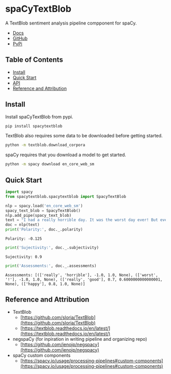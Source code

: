 # spaCyTextBlob

A TextBlob sentiment analysis pipeline compponent for spaCy.

- [Docs](https://spacytextblob.netlify.app/)
- [GitHub](https://github.com/SamEdwardes/spaCyTextBlob)
- [PyPi](https://pypi.org/project/spacytextblob/)

## Table of Contents

- [Install](#install)
- [Quick Start](#quick-start)
- [API](#api)
- [Reference and Attribution](#reference-and-attribution)

## Install

Install spaCyTextBlob from pypi.

```bash
pip install spacytextblob
```

TextBlob also requires some data to be downloaded before getting started.

```bash
python -m textblob.download_corpora
```

spaCy requires that you download a model to get started.

```bash
python -m spacy download en_core_web_sm
```

## Quick Start


```python
import spacy
from spacytextblob.spacytextblob import SpacyTextBlob

nlp = spacy.load('en_core_web_sm')
spacy_text_blob = SpacyTextBlob()
nlp.add_pipe(spacy_text_blob)
text = "I had a really horrible day. It was the worst day ever! But every now and then I have a really good day that makes me happy."
doc = nlp(text)
print('Polarity:', doc._.polarity)
```

    Polarity: -0.125



```python
print('Sujectivity:', doc._.subjectivity)
```

    Sujectivity: 0.9



```python
print('Assessments:', doc._.assessments)
```

    Assessments: [(['really', 'horrible'], -1.0, 1.0, None), (['worst', '!'], -1.0, 1.0, None), (['really', 'good'], 0.7, 0.6000000000000001, None), (['happy'], 0.8, 1.0, None)]


## Reference and Attribution

- TextBlob
    - [https://github.com/sloria/TextBlob](https://github.com/sloria/TextBlob)
    - [https://textblob.readthedocs.io/en/latest/](https://textblob.readthedocs.io/en/latest/)
- negspaCy (for inpiration in writing pipeline and organizing repo)
    - [https://github.com/jenojp/negspacy](https://github.com/jenojp/negspacy)
- spaCy custom components
    - [https://spacy.io/usage/processing-pipelines#custom-components](https://spacy.io/usage/processing-pipelines#custom-components)


```python

```
